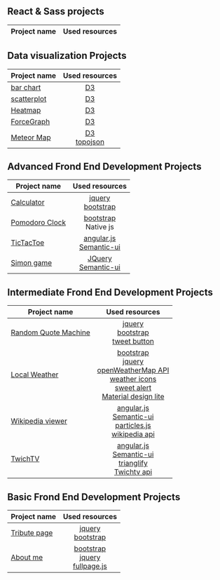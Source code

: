 


## React & Sass projects

| Project name           | Used resources                              |
| ---                    | :---:                                       |



## Data visualization Projects

| Project name           | Used resources                              |
| ---                    | :---:                                       |
| [bar chart][bar]       |  [D3][d3]                                   |
| [scatterplot ][scat]   |  [D3][d3]                                   |
| [Heatmap ][heat]       |  [D3][d3]                                   |
| [ForceGraph ][force]   |  [D3][d3]                                   |
| [Meteor Map][meteors]  |  [D3][d3] <br>[topojson][topojson]          |



## Advanced Frond End Development Projects

| Project name           | Used resources                              |
| ---                    | :---:                                       |
| [Calculator][calc]     | [jquery][jq]  <br>[bootstrap][btstrp]       |
| [Pomodoro Clock][pom]  | [bootstrap][btstrp] <br> Native js          |
| [TicTacToe][ttt]       | [angular.js][ang] <br> [Semantic-ui][smui]  |
| [Simon game][simon]    |  [JQuery][jq]<br> [Semantic-ui][smui]       |


## Intermediate Frond End Development Projects 

| Project name                     | Used resources                                                       |
| ---                              | :---:                                                                |
| [Random Quote Machine][rqm]      | [jquery][jq]  <br>[bootstrap][btstrp]<br> [tweet button][twbtn]      |
| [Local Weather][lw]              | [bootstrap][btstrp]<br>[jquery][jq]<br>[openWeatherMap API][owm]<br>[weather icons][weico]<br>[sweet alert][swal]<br>[Material design lite][matdl]      |
| [Wikipedia viewer][wv]           | [angular.js][ang] <br> [Semantic-ui][smui]<br>[particles.js][part]<br>[wikipedia api][wiki]  |
| [TwichTV][twich]                 | [angular.js][ang] <br> [Semantic-ui][smui]<br>[trianglify][triang]<br>[Twichtv  api][twichapi]  |


##  Basic Frond End Development Projects 
| Project name            | Used resources                                              |
| ---                     | :---:                                                       |
| [Tribute page][trib]    | [jquery][jq]  <br>[bootstrap][btstrp]                       |
| [About me][portf]       | [bootstrap][btstrp]<br>[jquery][jq]<br>[fullpage.js][fpage] |




[calc]:http://s.codepen.io/bumbeishvili/debug/wMyxXB
[pom]:http://s.codepen.io/bumbeishvili/debug/wMmYWr
[ttt]:http://s.codepen.io/bumbeishvili/debug/wGaENr
[rqm]:http://s.codepen.io/bumbeishvili/debug/obEyoB
[lw]:http://s.codepen.io/bumbeishvili/debug/bEjwLb
[wv]:http://s.codepen.io/bumbeishvili/debug/obVoYo
[twich]:http://s.codepen.io/bumbeishvili/debug/VeJbqY
[trib]:http://s.codepen.io/bumbeishvili/debug/NxoQEa
[portf]:http://s.codepen.io/bumbeishvili/debug/BjJvgY#AboutMe
[simon]:https://codepen.io/bumbeishvili/debug/GZEwmY
[bar]:http://codepen.io/bumbeishvili/debug/bpMMVR
[scat]:http://s.codepen.io/bumbeishvili/debug/JXadpY
[heat]:http://s.codepen.io/bumbeishvili/debug/reqPav
[force]:http://s.codepen.io/bumbeishvili/debug/gryQBa
[meteors]:http://s.codepen.io/bumbeishvili/debug/vKYygY

[jq]:https://jquery.com/
[btstrp]:http://getbootstrap.com/
[fpage]:http://alvarotrigo.com/fullPage/
[ang]:https://angularjs.org/
[smui]:http://semantic-ui.com/
[twbtn]:https://dev.twitter.com/web/tweet-button
[owm]:http://openweathermap.org/api
[swal]:http://t4t5.github.io/sweetalert/
[weico]:https://erikflowers.github.io/weather-icons/
[matdl]:http://getmdl.io/index.html
[part]:http://vincentgarreau.com/particles.js/
[wiki]:https://www.mediawiki.org/wiki/API:Main_page
[triang]:http://qrohlf.com/trianglify/
[twichapi]:https://github.com/justintv/Twitch-API/blob/master/v3_resources/streams.md#get-streamschannel
[d3]:https://d3js.org/
[topojson]:https://github.com/mbostock/topojson
